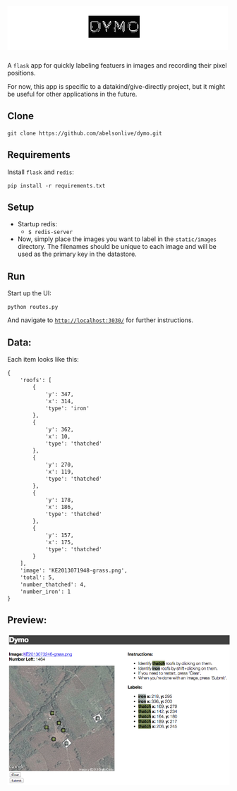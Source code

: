 ![img](readme-img/logo.png)
============================

A `flask` app for quickly labeling featuers in images and recording their pixel positions.

For now, this app is specific to a datakind/give-directly project, but it might be useful for other applications in the future.

## Clone
```
git clone https://github.com/abelsonlive/dymo.git
``` 

## Requirements
Install `flask` and `redis`:
```
pip install -r requirements.txt
```

## Setup
* Startup redis:
  * `$ redis-server`
* Now, simply place the images you want to label in the `static/images` directory.  The filenames should be unique to each image and will be used as the primary key in the datastore.

## Run
Start up the UI:
```
python routes.py
```
And navigate to [`http://localhost:3030/`](http://localhost:3030/) for further instructions.

## Data:

Each item looks like this:
```
{
    'roofs': [
        {
            'y': 347,
            'x': 314,
            'type': 'iron'
        },
        {
            'y': 362,
            'x': 10,
            'type': 'thatched'
        },
        {
            'y': 270,
            'x': 119,
            'type': 'thatched'
        },
        {
            'y': 178,
            'x': 186,
            'type': 'thatched'
        },
        {
            'y': 157,
            'x': 175,
            'type': 'thatched'
        }
    ],
    'image': 'KE2013071948-grass.png',
    'total': 5,
    'number_thatched': 4,
    'number_iron': 1
}
```


## Preview:

![screenshot](readme-img/screenshot.png)
